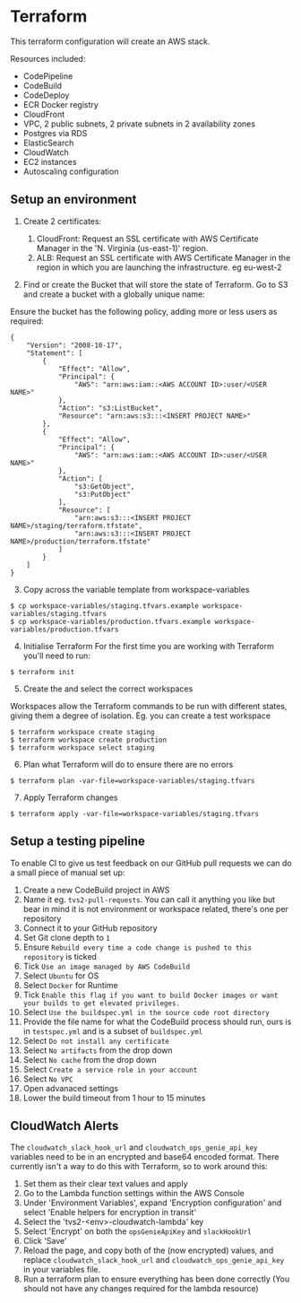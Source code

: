 # Terraform

This terraform configuration will create an AWS stack.

Resources included:
- CodePipeline
- CodeBuild
- CodeDeploy
- ECR Docker registry
- CloudFront
- VPC, 2 public subnets, 2 private subnets in 2 availability zones
- Postgres via RDS
- ElasticSearch
- CloudWatch
- EC2 instances
- Autoscaling configuration

## Setup an environment

1. Create 2 certificates:
    1. CloudFront: Request an SSL certificate with AWS Certificate Manager in the 'N. Virginia (us-east-1)' region.
    2. ALB: Request an SSL certificate with AWS Certificate Manager in the region in which you are launching the infrastructure. eg eu-west-2

2. Find or create the Bucket that will store the state of Terraform. Go to S3 and create a bucket with a globally unique name:

Ensure the bucket has the following policy, adding more or less users as required:
```
{
    "Version": "2008-10-17",
    "Statement": [
        {
            "Effect": "Allow",
            "Principal": {
                "AWS": "arn:aws:iam::<AWS ACCOUNT ID>:user/<USER NAME>"
            },
            "Action": "s3:ListBucket",
            "Resource": "arn:aws:s3:::<INSERT PROJECT NAME>"
        },
        {
            "Effect": "Allow",
            "Principal": {
                "AWS": "arn:aws:iam::<AWS ACCOUNT ID>:user/<USER NAME>"
            },
            "Action": [
                "s3:GetObject",
                "s3:PutObject"
            ],
            "Resource": [
                "arn:aws:s3:::<INSERT PROJECT NAME>/staging/terraform.tfstate",
                "arn:aws:s3:::<INSERT PROJECT NAME>/production/terraform.tfstate"
            ]
        }
    ]
}
```

3. Copy across the variable template from workspace-variables

```
$ cp workspace-variables/staging.tfvars.example workspace-variables/staging.tfvars
$ cp workspace-variables/production.tfvars.example workspace-variables/production.tfvars
```

4. Initialise Terraform
For the first time you are working with Terraform you'll need to run:
```
$ terraform init
```

5. Create the and select the correct workspaces

  Workspaces allow the Terraform commands to be run with different states, giving them a degree of isolation. Eg. you can create a test workspace

```
$ terraform workspace create staging
$ terraform workspace create production
$ terraform workspace select staging
```

6. Plan what Terraform will do to ensure there are no errors

```
$ terraform plan -var-file=workspace-variables/staging.tfvars
```

7. Apply Terraform changes
```
$ terraform apply -var-file=workspace-variables/staging.tfvars
```

## Setup a testing pipeline

To enable CI to give us test feedback on our GitHub pull requests we can do a small piece of manual set up:  

1. Create a new CodeBuild project in AWS
2. Name it eg. `tvs2-pull-requests`. You can call it anything you like but bear in mind it is not environment or workspace related, there's one per repository
3. Connect it to your GitHub repository
4. Set Git clone depth to `1`
5. Ensure `Rebuild every time a code change is pushed to this repository` is ticked
6. Tick `Use an image managed by AWS CodeBuild`
7. Select `Ubuntu` for OS
8. Select `Docker` for Runtime
9. Tick `Enable this flag if you want to build Docker images or want your builds to get elevated privileges.`
10. Select `Use the buildspec.yml in the source code root directory`
11. Provide the file name for what the CodeBuild process should run, ours is in `testspec.yml` and is a subset of `buildspec.yml`
12. Select `Do not install any certificate`
13. Select `No artifacts` from the drop down
14. Select `No cache` from the drop down
15. Select `Create a service role in your account`
16. Select `No VPC`
17. Open advanaced settings
18. Lower the build timeout from 1 hour to 15 minutes

## CloudWatch Alerts

The `cloudwatch_slack_hook_url` and `cloudwatch_ops_genie_api_key` variables need to be in an encrypted and base64 encoded format. There currently isn't a way to do this with Terraform, so to work around this:

1. Set them as their clear text values and apply
2. Go to the Lambda function settings within the AWS Console
3. Under 'Environment Variables', expand 'Encryption configuration' and select 'Enable helpers for encryption in transit'
4. Select the 'tvs2-\<env\>-cloudwatch-lambda' key
5. Select 'Encrypt' on both the `opsGenieApiKey` and `slackHookUrl`
6. Click 'Save'
7. Reload the page, and copy both of the (now encrypted) values, and replace `cloudwatch_slack_hook_url` and `cloudwatch_ops_genie_api_key` in your variables file.
8. Run a terraform plan to ensure everything has been done correctly (You should not have any changes required for the lambda resource)
